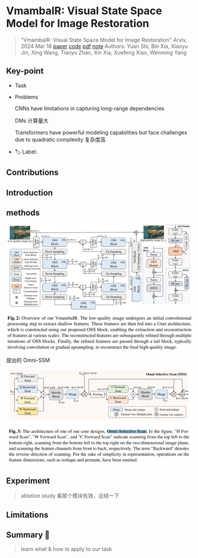 # VmambaIR: Visual State Space Model for Image Restoration

> "VmambaIR: Visual State Space Model for Image Restoration" Arxiv, 2024 Mar 18
> [paper](http://arxiv.org/abs/2403.11423v1) [code]() [pdf](./2024_03_Arxiv_VmambaIR--Visual-State-Space-Model-for-Image-Restoration.pdf) [note](./2024_03_Arxiv_VmambaIR--Visual-State-Space-Model-for-Image-Restoration_Note.md)
> Authors: Yuan Shi, Bin Xia, Xiaoyu Jin, Xing Wang, Tianyu Zhao, Xin Xia, Xuefeng Xiao, Wenming Yang

## Key-point

- Task

- Problems

  CNNs have limitations in capturing long-range dependencies

  DMs 计算量大

  Transformers have powerful modeling capabilities but face challenges due to quadratic complexity 复杂度高

- :label: Label:

## Contributions

## Introduction

## methods



![image-20240322144030726](docs/2024_03_Arxiv_VmambaIR--Visual-State-Space-Model-for-Image-Restoration_Note/image-20240322144030726.png)

提出的 Omni-SSM

![image-20240322144239810](docs/2024_03_Arxiv_VmambaIR--Visual-State-Space-Model-for-Image-Restoration_Note/image-20240322144239810.png)



## Experiment

> ablation study 看那个模块有效，总结一下

## Limitations

## Summary :star2:

> learn what & how to apply to our task

